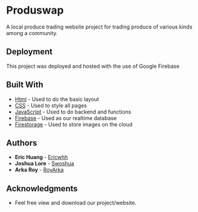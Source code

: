 # Produswap

A local produce trading website project for trading produce of various kinds among a community.

## Deployment

This project was deployed and hosted with the use of Google Firebase

## Built With

* [Html](http://www.dropwizard.io/1.0.2/docs/) - Used to do the basic layout
* [CSS](https://maven.apache.org/) - Used to style all pages
* [JavaScript](https://rometools.github.io/rome/) - Used to do backend and functions
* [Firebase](https://firebase.google.com/) - Used as our realtime database
* [Firestorage](https://firebase.google.com/docs/storage/) - Used to store images on the cloud

## Authors

* **Eric Huang** - [Ericwhh](https://github.com/Ericwhh)
* **Joshua Lore** - [Swoshua](https://github.com/Swoshua)
* **Arka Roy** - [RoyArka](https://github.com/RoyArka)

## Acknowledgments

* Feel free view and download our project/website.

